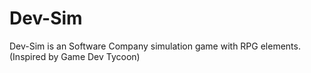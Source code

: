 # Dev-Sim
Dev-Sim is an Software Company simulation game with RPG elements. (Inspired by Game Dev Tycoon)
